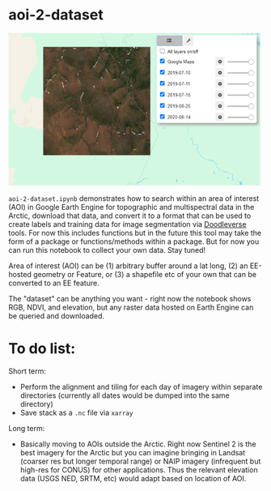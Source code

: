 # aoi-2-dataset

![example](aoi-2-dataset-example.png "Example of result")

`aoi-2-dataset.ipynb` demonstrates how to search within an area of interest (AOI) in Google Earth Engine for topographic and multispectral data in the Arctic, download that data, and convert it to a format that can be used to create labels and training data for image segmentation via [Doodleverse](https://github.com/Doodleverse) tools. For now this includes functions but in the future this tool may take the form of a package or functions/methods within a package. But for now you can run this notebook to collect your own data. Stay tuned!

Area of interest (AOI) can be (1) arbitrary buffer around a lat long, (2) an EE-hosted geometry or Feature, or (3) a shapefile etc of your own that can be converted to an EE feature. 

The "dataset" can be anything you want - right now the notebook shows RGB, NDVI, and elevation, but any raster data hosted on Earth Engine can be queried and downloaded. 

# To do list:
Short term:
- Perform the alignment and tiling for each day of imagery within separate directories (currently all dates would be dumped into the same directory)
- Save stack as a `.nc` file via `xarray`

Long term:
- Basically moving to AOIs outside the Arctic. Right now Sentinel 2 is the best imagery for the Arctic but you can imagine bringing in Landsat (coarser res but longer temporal range) or NAIP imagery (infrequent but high-res for CONUS) for other applications. Thus the relevant elevation data (USGS NED, SRTM, etc) would adapt based on location of AOI. 